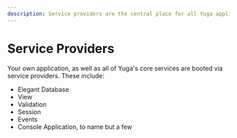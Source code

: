 ```yaml
---
description: Service providers are the central place for all Yuga application booting.
---
```


# Service Providers

Your own application, as well as all of Yuga's core services are booted via service providers. These include:

* Elegant Database 
* View
* Validation
* Session
* Events
* Console Application, to name but a few


